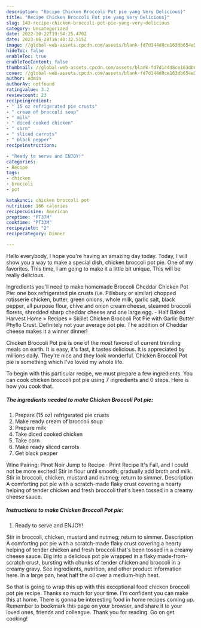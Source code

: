 ```yaml
---
description: "Recipe Chicken Broccoli Pot pie yang Very Delicious}"
title: "Recipe Chicken Broccoli Pot pie yang Very Delicious}"
slug: 143-recipe-chicken-broccoli-pot-pie-yang-very-delicious
category: Uncategorized
date: 2022-10-22T19:54:25.470Z
date: 2023-06-28T16:40:32.515Z
image: //global-web-assets.cpcdn.com/assets/blank-fd7d144d8ce163db654e5a02c40b08a2775adb7897d16e4062681dc7e1b2800f.png
hideToc: false
enableToc: true
enableTocContent: false
thumbnail: //global-web-assets.cpcdn.com/assets/blank-fd7d144d8ce163db654e5a02c40b08a2775adb7897d16e4062681dc7e1b2800f.png
cover: //global-web-assets.cpcdn.com/assets/blank-fd7d144d8ce163db654e5a02c40b08a2775adb7897d16e4062681dc7e1b2800f.png
author: Admin
authorAv: notfound
ratingvalue: 3.2
reviewcount: 23
recipeingredient:
- " 15 oz refrigerated pie crusts"
- " cream of broccoli soup"
- " milk"
- " diced cooked chicken"
- " corn"
- " sliced carrots"
- " black pepper"
recipeinstructions:

- "Ready to serve and ENJOY!"
categories:
- Recipe
tags:
- chicken
- broccoli
- pot

katakunci: chicken broccoli pot 
nutrition: 166 calories
recipecuisine: American
preptime: "PT37M"
cooktime: "PT33M"
recipeyield: "2"
recipecategory: Dinner

---
```



Hello everybody, I hope you're having an amazing day today. Today, I will show you a way to make a special dish, chicken broccoli pot pie. One of my favorites. This time, I am going to make it a little bit unique. This will be really delicious.

Ingredients you&#39;ll need to make homemade Broccoli Cheddar Chicken Pot Pie: one box refrigerated pie crusts (i.e. Pillsbury or similar) chopped rotisserie chicken, butter, green onions, whole milk, garlic salt, black pepper, all purpose flour, chive and onion cream cheese, steamed broccoli florets, shredded sharp cheddar cheese and one large egg. - Half Baked Harvest Home » Recipes » Skillet Chicken Broccoli Pot Pie with Garlic Butter Phyllo Crust. Definitely not your average pot pie. The addition of Cheddar cheese makes it a winner dinner!

Chicken Broccoli Pot pie is one of the most favored of current trending meals on earth. It is easy, it's fast, it tastes delicious. It is appreciated by millions daily. They're nice and they look wonderful. Chicken Broccoli Pot pie is something which I've loved my whole life.


To begin with this particular recipe, we must prepare a few ingredients. You can cook chicken broccoli pot pie using 7 ingredients and 0 steps. Here is how you cook that.

<!--inarticleads1-->

##### The ingredients needed to make Chicken Broccoli Pot pie:

1. Prepare  (15 oz) refrigerated pie crusts
1. Make ready  cream of broccoli soup
1. Prepare  milk
1. Take  diced cooked chicken
1. Take  corn
1. Make ready  sliced carrots
1. Get  black pepper


Wine Pairing: Pinot Noir Jump to Recipe · Print Recipe It&#39;s Fall, and I could not be more excited! Stir in flour until smooth; gradually add broth and milk. Stir in broccoli, chicken, mustard and nutmeg; return to simmer. Description A comforting pot pie with a scratch-made flaky crust covering a hearty helping of tender chicken and fresh broccoli that&#39;s been tossed in a creamy cheese sauce. 

<!--inarticleads2-->

##### Instructions to make Chicken Broccoli Pot pie:


1. Ready to serve and ENJOY!

Stir in broccoli, chicken, mustard and nutmeg; return to simmer. Description A comforting pot pie with a scratch-made flaky crust covering a hearty helping of tender chicken and fresh broccoli that&#39;s been tossed in a creamy cheese sauce. Dig into a delicious pot pie wrapped in a flaky made-from-scratch crust, bursting with chunks of tender chicken and broccoli in a creamy gravy. See ingredients, nutrition, and other product information here. In a large pan, heat half the oil over a medium-high heat. 

So that is going to wrap this up with this exceptional food chicken broccoli pot pie recipe. Thanks so much for your time. I'm confident you can make this at home. There is gonna be interesting food in home recipes coming up. Remember to bookmark this page on your browser, and share it to your loved ones, friends and colleague. Thank you for reading. Go on get cooking!
